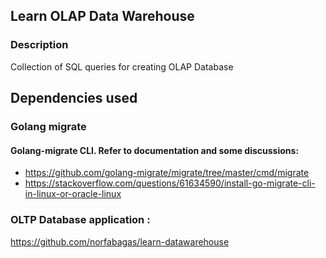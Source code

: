 ## Learn OLAP Data Warehouse
### Description
Collection of SQL queries for creating OLAP Database

## Dependencies used
### Golang migrate
#### Golang-migrate CLI. Refer to documentation and some discussions: 
- https://github.com/golang-migrate/migrate/tree/master/cmd/migrate
- https://stackoverflow.com/questions/61634590/install-go-migrate-cli-in-linux-or-oracle-linux


### OLTP Database application : 
https://github.com/norfabagas/learn-datawarehouse
